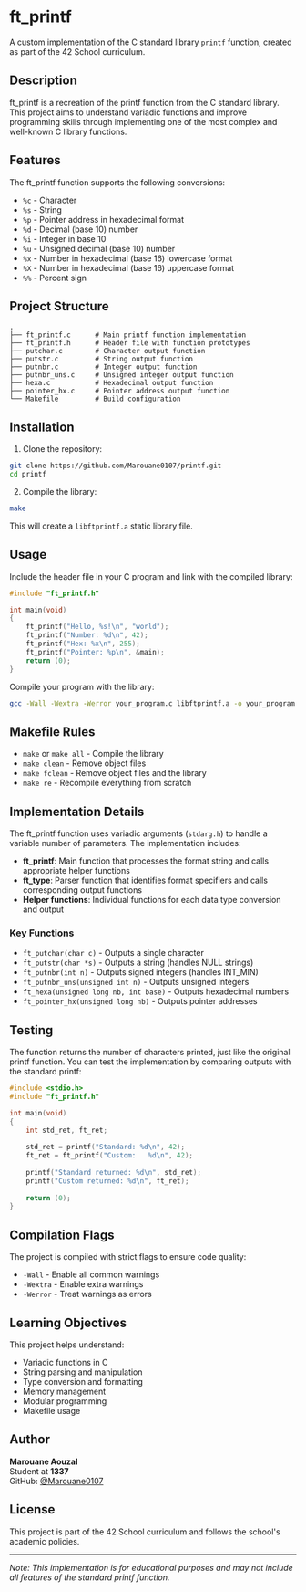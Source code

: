 # ft_printf

A custom implementation of the C standard library `printf` function, created as part of the 42 School curriculum.

## Description

ft_printf is a recreation of the printf function from the C standard library. This project aims to understand variadic functions and improve programming skills through implementing one of the most complex and well-known C library functions.

## Features

The ft_printf function supports the following conversions:

- `%c` - Character
- `%s` - String
- `%p` - Pointer address in hexadecimal format
- `%d` - Decimal (base 10) number
- `%i` - Integer in base 10
- `%u` - Unsigned decimal (base 10) number
- `%x` - Number in hexadecimal (base 16) lowercase format
- `%X` - Number in hexadecimal (base 16) uppercase format
- `%%` - Percent sign

## Project Structure

```
.
├── ft_printf.c      # Main printf function implementation
├── ft_printf.h      # Header file with function prototypes
├── putchar.c        # Character output function
├── putstr.c         # String output function
├── putnbr.c         # Integer output function
├── putnbr_uns.c     # Unsigned integer output function
├── hexa.c           # Hexadecimal output function
├── pointer_hx.c     # Pointer address output function
└── Makefile         # Build configuration
```

## Installation

1. Clone the repository:
```bash
git clone https://github.com/Marouane0107/printf.git
cd printf
```

2. Compile the library:
```bash
make
```

This will create a `libftprintf.a` static library file.

## Usage

Include the header file in your C program and link with the compiled library:

```c
#include "ft_printf.h"

int main(void)
{
    ft_printf("Hello, %s!\n", "world");
    ft_printf("Number: %d\n", 42);
    ft_printf("Hex: %x\n", 255);
    ft_printf("Pointer: %p\n", &main);
    return (0);
}
```

Compile your program with the library:
```bash
gcc -Wall -Wextra -Werror your_program.c libftprintf.a -o your_program
```

## Makefile Rules

- `make` or `make all` - Compile the library
- `make clean` - Remove object files
- `make fclean` - Remove object files and the library
- `make re` - Recompile everything from scratch

## Implementation Details

The ft_printf function uses variadic arguments (`stdarg.h`) to handle a variable number of parameters. The implementation includes:

- **ft_printf**: Main function that processes the format string and calls appropriate helper functions
- **ft_type**: Parser function that identifies format specifiers and calls corresponding output functions
- **Helper functions**: Individual functions for each data type conversion and output

### Key Functions

- `ft_putchar(char c)` - Outputs a single character
- `ft_putstr(char *s)` - Outputs a string (handles NULL strings)
- `ft_putnbr(int n)` - Outputs signed integers (handles INT_MIN)
- `ft_putnbr_uns(unsigned int n)` - Outputs unsigned integers
- `ft_hexa(unsigned long nb, int base)` - Outputs hexadecimal numbers
- `ft_pointer_hx(unsigned long nb)` - Outputs pointer addresses

## Testing

The function returns the number of characters printed, just like the original printf function. You can test the implementation by comparing outputs with the standard printf:

```c
#include <stdio.h>
#include "ft_printf.h"

int main(void)
{
    int std_ret, ft_ret;
    
    std_ret = printf("Standard: %d\n", 42);
    ft_ret = ft_printf("Custom:   %d\n", 42);
    
    printf("Standard returned: %d\n", std_ret);
    printf("Custom returned: %d\n", ft_ret);
    
    return (0);
}
```

## Compilation Flags

The project is compiled with strict flags to ensure code quality:
- `-Wall` - Enable all common warnings
- `-Wextra` - Enable extra warnings
- `-Werror` - Treat warnings as errors

## Learning Objectives

This project helps understand:
- Variadic functions in C
- String parsing and manipulation
- Type conversion and formatting
- Memory management
- Modular programming
- Makefile usage

## Author

**Marouane Aouzal**  
Student at **1337**  
GitHub: [@Marouane0107](https://github.com/Marouane0107)

## License

This project is part of the 42 School curriculum and follows the school's academic policies.

---

*Note: This implementation is for educational purposes and may not include all features of the standard printf function.*
